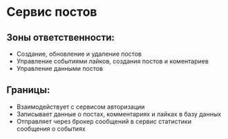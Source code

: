 # Сервис постов

## Зоны ответственности:
- Создание, обновление и удаление постов
- Управление событиями лайков, создания постов и коментариев
- Управление данными постов

## Границы:
- Взаимодействует с сервисом авторизации
- Записывает данные о постах, комментариях и лайках в базу данных
- Отправляет через брокер сообщений в сервис статистики сообщения о событиях